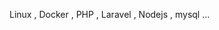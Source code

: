 Linux <font-awesome-icon :icon="['fab', 'linux']" size="lg"> </font-awesome-icon>, Docker <font-awesome-icon :icon="['fab', 'docker']" size="lg" ></font-awesome-icon>, PHP <font-awesome-icon :icon="['fab', 'php']" size="lg"> </font-awesome-icon>, Laravel <font-awesome-icon :icon="['fab', 'laravel']" size="lg" ></font-awesome-icon>, Nodejs <font-awesome-icon :icon="['fab', 'node-js']" size="lg" ></font-awesome-icon>, mysql ...

